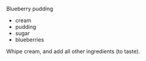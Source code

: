 Blueberry pudding

- cream
- pudding
- sugar
- blueberries

Whipe cream, and add all other ingredients (to taste).
